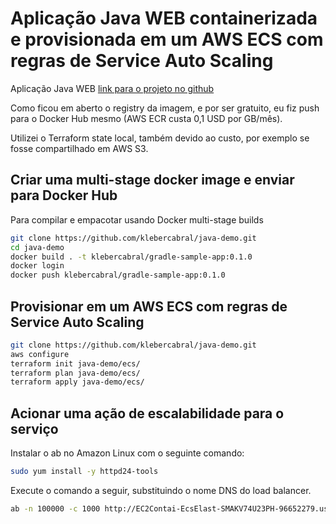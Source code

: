 # Aplicação Java WEB containerizada e provisionada em um AWS ECS com regras de Service Auto Scaling

Aplicação Java WEB [link para o projeto no github](https://github.com/codefresh-contrib/spring-boot-2-sample-app)

Como ficou em aberto o registry da imagem, e por ser gratuito, eu fiz push para o Docker Hub mesmo (AWS ECR custa 0,1 USD por GB/mês).

Utilizei o Terraform state local, também devido ao custo, por exemplo se fosse compartilhado em AWS S3.


## Criar uma multi-stage docker image e enviar para Docker Hub

Para compilar e empacotar usando Docker multi-stage builds

```bash
git clone https://github.com/klebercabral/java-demo.git
cd java-demo
docker build . -t klebercabral/gradle-sample-app:0.1.0
docker login
docker push klebercabral/gradle-sample-app:0.1.0
```

## Provisionar em um AWS ECS com regras de Service Auto Scaling

```bash
git clone https://github.com/klebercabral/java-demo.git
aws configure
terraform init java-demo/ecs/
terraform plan java-demo/ecs/
terraform apply java-demo/ecs/
```

## Acionar uma ação de escalabilidade para o serviço

Instalar o ab no Amazon Linux com o seguinte comando:

```bash
sudo yum install -y httpd24-tools
```

Execute o comando a seguir, substituindo o nome DNS do load balancer.

```bash
ab -n 100000 -c 1000 http://EC2Contai-EcsElast-SMAKV74U23PH-96652279.us-east-1.elb.amazonaws.com/
```
